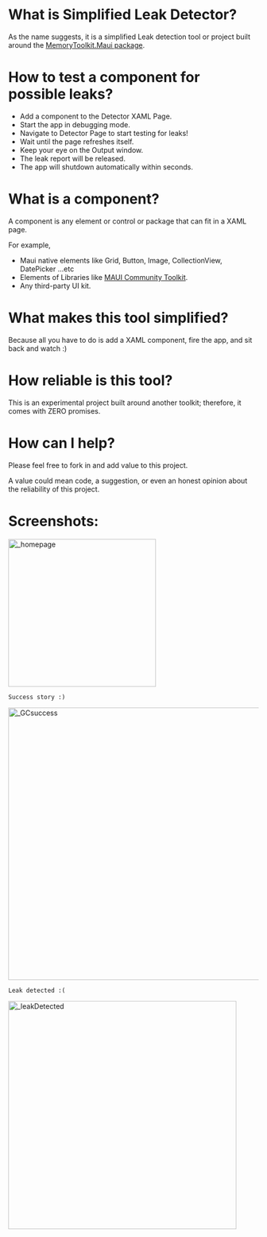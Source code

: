 # What is Simplified Leak Detector?
As the name suggests, it is a simplified Leak detection tool or project built around the [MemoryToolkit.Maui package](https://github.com/AdamEssenmacher/MemoryToolkit.Maui).

# How to test a component for possible leaks?
- Add a component to the Detector XAML Page.
- Start the app in debugging mode.
- Navigate to Detector Page to start testing for leaks!
- Wait until the page refreshes itself.
- Keep your eye on the Output window.
- The leak report will be released.
- The app will shutdown automatically within seconds.
# What is a component?
A component is any element or control or package that can fit in a XAML page.

For example, 
- Maui native elements like Grid, Button, Image, CollectionView, DatePicker ...etc
- Elements of Libraries like [MAUI Community Toolkit](https://github.com/CommunityToolkit/Maui).
- Any third-party UI kit.
# What makes this tool simplified?
Because all you have to do is add a XAML component, fire the app, and sit back and watch :)
# How reliable is this tool?
This is an experimental project built around another toolkit; therefore, it comes with ZERO promises.
# How can I help?
Please feel free to fork in and add value to this project.

A value could mean code, a suggestion, or even an honest opinion about the reliability of this project.
# Screenshots:

<img width="297" alt="_homepage" src="https://github.com/user-attachments/assets/5fef1816-9645-4120-8608-30faa43be494">

    Success story :)

<img width="548" alt="_GCsuccess" src="https://github.com/user-attachments/assets/da692ead-7941-42e4-9822-bab269176944">

    Leak detected :(

<img width="459" alt="_leakDetected" src="https://github.com/user-attachments/assets/769ee003-6037-46b8-8080-2d69ccde8bca">

